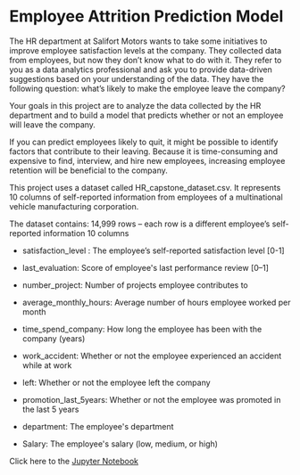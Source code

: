 # Employee Attrition Prediction Model
The HR department at Salifort Motors wants to take some initiatives to improve employee satisfaction levels at the company. They collected data from employees, but now they don’t know what to do with it. They refer to you as a data analytics professional and ask you to provide data-driven suggestions based on your understanding of the data. They have the following question: what’s likely to make the employee leave the company?

Your goals in this project are to analyze the data collected by the HR department and to build a model that predicts whether or not an employee will leave the company.

If you can predict employees likely to quit, it might be possible to identify factors that contribute to their leaving. Because it is time-consuming and expensive to find, interview, and hire new employees, increasing employee retention will be beneficial to the company.

This project uses a dataset called HR_capstone_dataset.csv. It represents 10 columns of self-reported information from employees of a multinational vehicle manufacturing corporation. 

The dataset contains: 14,999 rows – each row is a different employee’s self-reported information 10 columns

* satisfaction_level : The employee’s self-reported satisfaction level [0-1]

* last_evaluation: Score of employee's last performance review [0–1]

* number_project: Number of projects employee contributes to

* average_monthly_hours: Average number of hours employee worked per month

* time_spend_company: How long the employee has been with the company (years)

* work_accident: Whether or not the employee experienced an accident while at work

* left: Whether or not the employee left the company

* promotion_last_5years: Whether or not the employee was promoted in the last 5 years

* department: The employee's department

* Salary: The employee's salary (low, medium, or high)


Click here to the [Jupyter Notebook](https://github.com/OlasanmiEmiola/Employee_Churn_PredIction_Model/blob/main/_Salifort%20Motors%20Employee%20Churn%20%20Prediction%20Model.ipynb)
